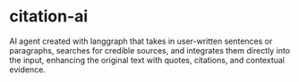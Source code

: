 # citation-ai
AI agent created with langgraph that takes in user-written sentences or paragraphs, searches for credible sources, and integrates them directly into the input, enhancing the original text with quotes, citations, and contextual evidence.
